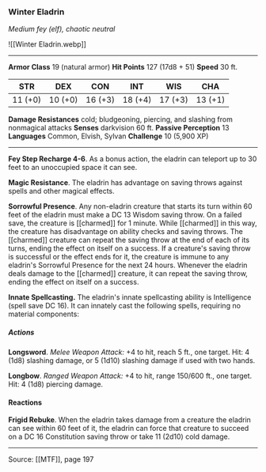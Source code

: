 ### Winter Eladrin
_Medium fey (elf), chaotic neutral_

![[Winter Eladrin.webp]]




---

**Armor Class** 19 (natural armor)
**Hit Points** 127 (17d8 + 51)
**Speed** 30 ft.

| STR     | DEX     | CON     | INT     | WIS     | CHA     |
|---------|---------|---------|---------|---------|---------|
| 11 (+0) | 10 (+0) | 16 (+3) | 18 (+4) | 17 (+3) | 13 (+1) |

**Damage Resistances** cold; bludgeoning, piercing, and slashing from nonmagical attacks
**Senses** darkvision 60 ft.
**Passive Perception** 13
**Languages** Common, Elvish, Sylvan
**Challenge** 10 (5,900 XP)

---

**Fey Step Recharge 4-6**. As a bonus action, the eladrin can teleport up to 30 feet to an unoccupied space it can see.

**Magic Resistance**. The eladrin has advantage on saving throws against spells and other magical effects.

**Sorrowful Presence**. Any non-eladrin creature that starts its turn within 60 feet of the eladrin must make a DC 13 Wisdom saving throw. On a failed save, the creature is [[charmed]] for 1 minute. While [[charmed]] in this way, the creature has disadvantage on ability checks and saving throws. The [[charmed]] creature can repeat the saving throw at the end of each of its turns, ending the effect on itself on a success. If a creature's saving throw is successful or the effect ends for it, the creature is immune to any eladrin's Sorrowful Presence for the next 24 hours. Whenever the eladrin deals damage to the [[charmed]] creature, it can repeat the saving throw, ending the effect on itself on a success.

**Innate Spellcasting.** The eladrin's innate spellcasting ability is Intelligence (spell save DC 16). It can innately cast the following spells, requiring no material components:

##### Actions
**Longsword**. _Melee Weapon Attack:_ +4 to hit, reach 5 ft., one target. Hit: 4 (1d8) slashing damage, or 5 (1d10) slashing damage if used with two hands.

**Longbow**. _Ranged Weapon Attack:_ +4 to hit, range 150/600 ft., one target. Hit: 4 (1d8) piercing damage.

#### Reactions
**Frigid Rebuke**. When the eladrin takes damage from a creature the eladrin can see within 60 feet of it, the eladrin can force that creature to succeed on a DC 16 Constitution saving throw or take 11 (2d10) cold damage.


---

Source: [[MTF]], page 197